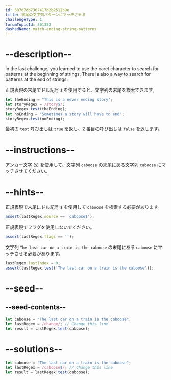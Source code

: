 ```yaml
---
id: 587d7db7367417b2b2512b9e
title: 末尾の文字列パターンにマッチさせる
challengeType: 1
forumTopicId: 301352
dashedName: match-ending-string-patterns
---
```


# --description--

In the last challenge, you learned to use the caret character to search for patterns at the beginning of strings. There is also a way to search for patterns at the end of strings.

正規表現の末尾でドル記号 `$` を使用すると、文字列の末尾を検索できます。

```js
let theEnding = "This is a never ending story";
let storyRegex = /story$/;
storyRegex.test(theEnding);
let noEnding = "Sometimes a story will have to end";
storyRegex.test(noEnding);
```

最初の `test` 呼び出しは `true` を返し、2 番目の呼び出しは `false` を返します。

# --instructions--

アンカー文字 (`$`) を使用して、文字列 `caboose` の末尾にある文字列 `caboose` にマッチさせてください。

# --hints--

正規表現で末尾にドル記号 `$` を使用して `caboose` を検索する必要があります。

```js
assert(lastRegex.source == 'caboose$');
```

正規表現でフラグを使用しないでください。

```js
assert(lastRegex.flags == '');
```

文字列 `The last car on a train is the caboose` の末尾にある `caboose` にマッチさせる必要があります。

```js
lastRegex.lastIndex = 0;
assert(lastRegex.test('The last car on a train is the caboose'));
```

# --seed--

## --seed-contents--

```js
let caboose = "The last car on a train is the caboose";
let lastRegex = /change/; // Change this line
let result = lastRegex.test(caboose);
```

# --solutions--

```js
let caboose = "The last car on a train is the caboose";
let lastRegex = /caboose$/; // Change this line
let result = lastRegex.test(caboose);
```
